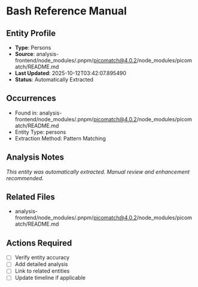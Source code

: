 # Bash Reference Manual

## Entity Profile
- **Type**: Persons
- **Source**: analysis-frontend/node_modules/.pnpm/picomatch@4.0.2/node_modules/picomatch/README.md
- **Last Updated**: 2025-10-12T03:42:07.895490
- **Status**: Automatically Extracted

## Occurrences
- Found in: analysis-frontend/node_modules/.pnpm/picomatch@4.0.2/node_modules/picomatch/README.md
- Entity Type: persons
- Extraction Method: Pattern Matching

## Analysis Notes
*This entity was automatically extracted. Manual review and enhancement recommended.*

## Related Files
- analysis-frontend/node_modules/.pnpm/picomatch@4.0.2/node_modules/picomatch/README.md

## Actions Required
- [ ] Verify entity accuracy
- [ ] Add detailed analysis
- [ ] Link to related entities
- [ ] Update timeline if applicable
